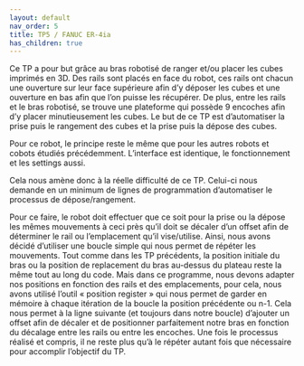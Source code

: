 ```yaml
---
layout: default
nav_order: 5
title: TP5 / FANUC ER-4ia
has_children: true
---
```


Ce TP a pour but grâce au bras robotisé de ranger et/ou placer les cubes imprimés en 3D. Des rails sont placés en face du robot, ces rails ont chacun une ouverture sur leur face supérieure afin d’y déposer les cubes et une ouverture en bas afin que l’on puisse les récupérer. De plus, entre les rails et le bras robotisé, se trouve une plateforme qui possède 9 encoches afin d’y placer minutieusement les cubes. Le but de ce TP est d’automatiser la prise puis le rangement des cubes et la prise puis la dépose des cubes. 

Pour ce robot, le principe reste le même que pour les autres robots et cobots étudiés précédemment. L’interface est identique, le fonctionnement et les settings aussi. 

Cela nous amène donc à la réelle difficulté de ce TP. Celui-ci nous demande en un minimum de lignes de programmation d’automatiser le processus de dépose/rangement. 

Pour ce faire, le robot doit effectuer que ce soit pour la prise ou la dépose les mêmes mouvements à ceci près qu’il doit se décaler d’un offset afin de déterminer le rail ou l’emplacement qu’il vise/utilise. Ainsi, nous avons décidé d’utiliser une boucle simple qui nous permet de répéter les mouvements. Tout comme dans les TP précédents, la position initiale du bras ou la position de replacement du bras au-dessus du plateau reste la même tout au long du code. Mais dans ce programme, nous devons adapter nos positions en fonction des rails et des emplacements, pour cela, nous avons utilisé l’outil « position register » qui nous permet de garder en mémoire à chaque itération de la boucle la position précédente ou n-1. Cela nous permet à la ligne suivante (et toujours dans notre boucle) d’ajouter un offset afin de décaler et de positionner parfaitement notre bras en fonction du décalage entre les rails ou entre les encoches. Une fois le processus réalisé et compris, il ne reste plus qu’à le répéter autant fois que nécessaire pour accomplir l’objectif du TP. 